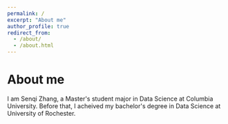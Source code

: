 ```yaml
---
permalink: /
excerpt: "About me"
author_profile: true
redirect_from: 
  - /about/
  - /about.html
---
```


# About me

I am Senqi Zhang, a Master's student major in Data Science at Columbia University. Before that, I acheived my bachelor's degree in Data Science at University of Rochester. 